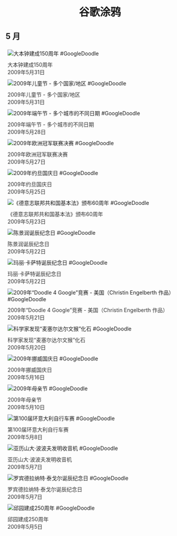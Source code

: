 
<h1 align="center"> 谷歌涂鸦 </h1>




## 5 月

<div class="image">


<img src="https://lh3.googleusercontent.com/basNVVa40xLP9mpLG7gGeVJ0F8mUDOCIeoT1lCmFctxDOzXobuzkqzY9uj6oNgHACL9aNIXq0yysfTxqoT8I9a4r_-jfCRLFx9_Ktv3X=s660" alt="大本钟建成150周年 #GoogleDoodle" style="margin: 5px"/>
<div class="info" style="font-size: 14px; color:#333333; margin:5px"><div class="title">大本钟建成150周年</div><div class="date">2009年5月31日</div></div>

<img src="//www.google.com/logos/2009/childrensday09.gif" alt="2009年儿童节 - 多个国家/地区 #GoogleDoodle" style="margin: 5px"/>
<div class="info" style="font-size: 14px; color:#333333; margin:5px"><div class="title">2009年儿童节 - 多个国家/地区</div><div class="date">2009年5月31日</div></div>

<img src="//www.google.com/logos/2009/dragonboat09.gif" alt="2009年端午节 - 多个城市的不同日期 #GoogleDoodle" style="margin: 5px"/>
<div class="info" style="font-size: 14px; color:#333333; margin:5px"><div class="title">2009年端午节 - 多个城市的不同日期</div><div class="date">2009年5月28日</div></div>

<img src="https://lh3.googleusercontent.com/xsTmjG6WEM7L6x3EyHiV5TjT47yrXEVtJ-7C42-NBiVCTQ3uIVfFp0rrS12Aul_-rd5JcA5aeg2qYIZvGdihvOPGVgS60NZhDBFwXl1M=s660" alt="2009年欧洲冠军联赛决赛 #GoogleDoodle" style="margin: 5px"/>
<div class="info" style="font-size: 14px; color:#333333; margin:5px"><div class="title">2009年欧洲冠军联赛决赛</div><div class="date">2009年5月27日</div></div>

<img src="https://lh3.googleusercontent.com/m6XDrWufOs7aSeu9GUaf2H4Skd0R6yd5X4SO1LkWKTCkj8IqfWCCduKpb5iIi09l-ixSyQmgHSMkh8zIqqHCy9sHmcrU12p8CouaRxSYFg=s660" alt="2009年约旦国庆日 #GoogleDoodle" style="margin: 5px"/>
<div class="info" style="font-size: 14px; color:#333333; margin:5px"><div class="title">2009年约旦国庆日</div><div class="date">2009年5月25日</div></div>

<img src="https://lh3.googleusercontent.com/g-PIxf0aLhugELZZWQ8or7DAGxRrDfJXIbSsW1AoacTSuazzjeyz1r53rOa90BzQei8s94bXazOz_ZS-NSTnhqpBAoXun6M8jdJHwv7e=s660" alt="《德意志联邦共和国基本法》颁布60周年 #GoogleDoodle" style="margin: 5px"/>
<div class="info" style="font-size: 14px; color:#333333; margin:5px"><div class="title">《德意志联邦共和国基本法》颁布60周年</div><div class="date">2009年5月23日</div></div>

<img src="//www.google.com/logos/2009/jingrun09.gif" alt="陈景润诞辰纪念日 #GoogleDoodle" style="margin: 5px"/>
<div class="info" style="font-size: 14px; color:#333333; margin:5px"><div class="title">陈景润诞辰纪念日</div><div class="date">2009年5月22日</div></div>

<img src="https://lh3.googleusercontent.com/ZCrvPylQxvMFh80KDNjTk5JZlFFSMIbHmwEsaepPqWn7f4A28_pDcwtB085hY2nAfomVQP4_w-Uk1wvrbvtuOL7Nd-r_hb35kBhtQs6v=s660" alt="玛丽·卡萨特诞辰纪念日 #GoogleDoodle" style="margin: 5px"/>
<div class="info" style="font-size: 14px; color:#333333; margin:5px"><div class="title">玛丽·卡萨特诞辰纪念日</div><div class="date">2009年5月22日</div></div>

<img src="https://lh3.googleusercontent.com/h5g5Cq8TsUtfnWw94ueFoIJj4sJCPmuaoUqOcZ13M3iYyV4LW0IBCfHnfP_0NT44EatwgmmdbZDklUR5BAkWjmnT9zFh1K3_ntt6hhoN=s660" alt="2009年“Doodle 4 Google”竞赛 - 美国（Christin Engelberth 作品） #GoogleDoodle" style="margin: 5px"/>
<div class="info" style="font-size: 14px; color:#333333; margin:5px"><div class="title">2009年“Doodle 4 Google”竞赛 - 美国（Christin Engelberth 作品）</div><div class="date">2009年5月21日</div></div>

<img src="https://lh3.googleusercontent.com/r8M2F-qT3j9ELYKaAh4JYQzcwtg4x70Jc-AKjLisnxHEfsw7tEwqRkzWI0c6MKSPy00VoXSRLMVbA1uX6O4BuwBeCt7mDs0lLMTjXKA=s660" alt="科学家发现“麦塞尔达尔文猴”化石 #GoogleDoodle" style="margin: 5px"/>
<div class="info" style="font-size: 14px; color:#333333; margin:5px"><div class="title">科学家发现“麦塞尔达尔文猴”化石</div><div class="date">2009年5月20日</div></div>

<img src="//www.google.com/logos/2009/norway09.gif" alt="2009年挪威国庆日 #GoogleDoodle" style="margin: 5px"/>
<div class="info" style="font-size: 14px; color:#333333; margin:5px"><div class="title">2009年挪威国庆日</div><div class="date">2009年5月16日</div></div>

<img src="https://lh3.googleusercontent.com/7vxW4_LeNCIpRFFDzpccei7vDFiYUfYcWzykSRnrzgAc7UiOxFRWFwjCT4BmyY_UlebHLb4r-Z1mqRzbctCXQfIy55xak-Q1D1DcoKXK=s660" alt="2009年母亲节 #GoogleDoodle" style="margin: 5px"/>
<div class="info" style="font-size: 14px; color:#333333; margin:5px"><div class="title">2009年母亲节</div><div class="date">2009年5月10日</div></div>

<img src="https://lh3.googleusercontent.com/pQ6ZUDuRB8pmW1ynTx3UKdl8xJjxuYoLvnYYp5cYL6GCpBmmPc2rYKiYDmUREaqP-fSv08sHX1JweRALk1Z_oqyO7JVxEMZsBTq5YCo=s660" alt="第100届环意大利自行车赛 #GoogleDoodle" style="margin: 5px"/>
<div class="info" style="font-size: 14px; color:#333333; margin:5px"><div class="title">第100届环意大利自行车赛</div><div class="date">2009年5月8日</div></div>

<img src="https://lh3.googleusercontent.com/Pob_T2KdXDq1awKn9U273OIxw0VLZVidOqgkdadCkJLT3t69bKZE6gwurTagDAb4vIetVDx6R_w5QRvPGcWTZc4FAIcevMxKigb0nyk=s660" alt="亚历山大·波波夫发明收音机 #GoogleDoodle" style="margin: 5px"/>
<div class="info" style="font-size: 14px; color:#333333; margin:5px"><div class="title">亚历山大·波波夫发明收音机</div><div class="date">2009年5月7日</div></div>

<img src="//www.google.com/logos/2009/tagore09.gif" alt="罗宾德拉纳特·泰戈尔诞辰纪念日 #GoogleDoodle" style="margin: 5px"/>
<div class="info" style="font-size: 14px; color:#333333; margin:5px"><div class="title">罗宾德拉纳特·泰戈尔诞辰纪念日</div><div class="date">2009年5月7日</div></div>

<img src="https://lh3.googleusercontent.com/1iSylEvrPLLfTpHryGePlNKqqNggC7sFxs9ZTbZTOEFGe0eGqLBNq1JYaXAtdKHZtIWTJ3BaXrTAzhKI6J1p5UHj_FUJUm-YdB_7tcKw=s660" alt="邱园建成250周年 #GoogleDoodle" style="margin: 5px"/>
<div class="info" style="font-size: 14px; color:#333333; margin:5px"><div class="title">邱园建成250周年</div><div class="date">2009年5月5日</div></div>

</div>








